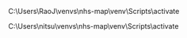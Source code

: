 C:\Users\RaoJ\venvs\nhs-map\venv\Scripts\activate

C:\Users\nitsu\venvs\nhs-map\venv\Scripts\activate